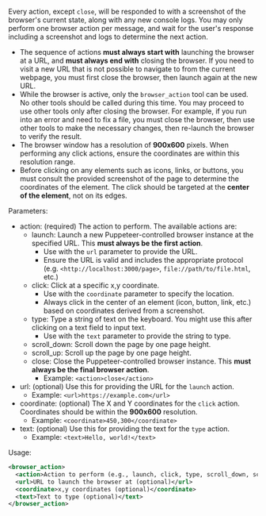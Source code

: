Every action, except `close`, will be responded to with a screenshot of the browser's current state, along with any new console logs. You may only perform one browser action per message, and wait for the user's response including a screenshot and logs to determine the next action.

- The sequence of actions **must always start with** launching the browser at a URL, and **must always end with** closing the browser. If you need to visit a new URL that is not possible to navigate to from the current webpage, you must first close the browser, then launch again at the new URL.
- While the browser is active, only the `browser_action` tool can be used. No other tools should be called during this time. You may proceed to use other tools only after closing the browser. For example, if you run into an error and need to fix a file, you must close the browser, then use other tools to make the necessary changes, then re-launch the browser to verify the result.
- The browser window has a resolution of **900x600** pixels. When performing any click actions, ensure the coordinates are within this resolution range.
- Before clicking on any elements such as icons, links, or buttons, you must consult the provided screenshot of the page to determine the coordinates of the element. The click should be targeted at the **center of the element**, not on its edges.

Parameters:

- action: (required) The action to perform. The available actions are:
  - launch: Launch a new Puppeteer-controlled browser instance at the specified URL. This **must always be the first action**.
    - Use with the `url` parameter to provide the URL.
    - Ensure the URL is valid and includes the appropriate protocol (e.g. `<http://localhost:3000/page>`, `file://path/to/file.html`, etc.)
  - click: Click at a specific x,y coordinate.
    - Use with the `coordinate` parameter to specify the location.
    - Always click in the center of an element (icon, button, link, etc.) based on coordinates derived from a screenshot.
  - type: Type a string of text on the keyboard. You might use this after clicking on a text field to input text.
    - Use with the `text` parameter to provide the string to type.
  - scroll_down: Scroll down the page by one page height.
  - scroll_up: Scroll up the page by one page height.
  - close: Close the Puppeteer-controlled browser instance. This **must always be the final browser action**.
    - Example: `<action>close</action>`
- url: (optional) Use this for providing the URL for the `launch` action.
  - Example: `<url>https://example.com</url>`
- coordinate: (optional) The X and Y coordinates for the `click` action. Coordinates should be within the **900x600** resolution.
  - Example: `<coordinate>450,300</coordinate>`
- text: (optional) Use this for providing the text for the `type` action.
  - Example: `<text>Hello, world!</text>`

Usage:

```xml
<browser_action>
  <action>Action to perform (e.g., launch, click, type, scroll_down, scroll_up, close)</action>
  <url>URL to launch the browser at (optional)</url>
  <coordinate>x,y coordinates (optional)</coordinate>
  <text>Text to type (optional)</text>
</browser_action>
```
